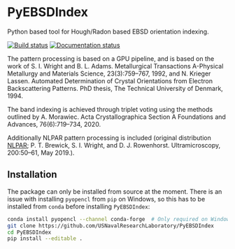 # PyEBSDIndex

Python based tool for Hough/Radon based EBSD orientation indexing.

[![Build status](https://github.com/USNavalResearchLaboratory/PyEBSDIndex/actions/workflows/build.yml/badge.svg)](https://github.com/USNavalResearchLaboratory/PyEBSDIndex/actions/workflows/build.yml)
[![Documentation status](https://readthedocs.org/projects/pyebsdindex/badge/?version=latest)](https://pyebsdindex.readthedocs.io/en/latest/)

The pattern processing is based on a GPU pipeline, and is based on the work of S. I.
Wright and B. L. Adams. Metallurgical Transactions A-Physical Metallurgy and Materials
Science, 23(3):759–767, 1992, and N. Krieger Lassen. Automated Determination of Crystal
Orientations from Electron Backscattering Patterns. PhD thesis, The Technical University
of Denmark, 1994.

The band indexing is achieved through triplet voting using the methods outlined by A.
Morawiec. Acta Crystallographica Section A Foundations and Advances, 76(6):719–734,
2020.

Additionally NLPAR pattern processing is included (original distribution
[NLPAR](https://github.com/USNavalResearchLaboratory/NLPAR); P. T. Brewick, S. I.
Wright, and D. J. Rowenhorst. Ultramicroscopy, 200:50–61, May 2019.).

## Installation

The package can only be installed from source at the moment. There is an issue with
installing `pyopencl` from `pip` on Windows, so this has to be installed from `conda`
before installing `PyEBSDIndex`:

```bash
conda install pyopencl --channel conda-forge  # Only required on Windows
git clone https://github.com/USNavalResearchLaboratory/PyEBSDIndex
cd PyEBSDIndex
pip install --editable .
```